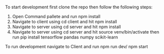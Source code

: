 To start development first clone the repo then follow the following steps:
1. Open Command pallete and run npm install
2. Navigate to client using cd client and hit npm install
3. Navigate to server using cd server and hit npm install
4. Navigate to server using cd server and hit source venv/bin/activate then run pip install tensorflow pandas numpy scikit-learn

To run development navigate to Client and run npm run dev/ npm start

